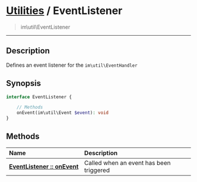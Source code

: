 # [Utilities](util.md) / EventListener
 > im\util\EventListener
____

## Description
Defines an event listener for the `im\util\EventHandler`

## Synopsis
```php
interface EventListener {

    // Methods
    onEvent(im\util\Event $event): void
}
```

## Methods
| Name | Description |
| :--- | :---------- |
| [__EventListener&nbsp;::&nbsp;onEvent__](util-EventListener-onEvent.md) | Called when an event has been triggered |
